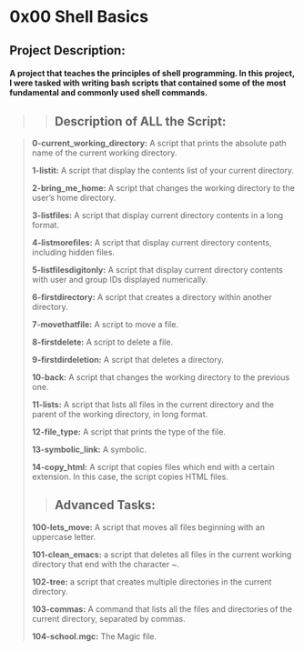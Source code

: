 # 0x00 Shell Basics

## Project Description:
#### A project that teaches the principles of shell programming. In this project, I were tasked with writing bash scripts that contained some of the most fundamental and commonly used shell commands.

> > ## Description of ALL the Script:

> **0-current_working_directory:** A script that prints the absolute path name of the current working directory.
>
> **1-listit:** A script that display the contents list of your current directory.
>
> **2-bring_me_home:** A script that changes the working directory to the user’s home directory.
>
> **3-listfiles:** A script that display current directory contents in a long format.
>
> **4-listmorefiles:** A script that display current directory contents, including hidden files.
>
> **5-listfilesdigitonly:** A script that display current directory contents with user and group IDs displayed numerically.
>
> **6-firstdirectory:** A script that creates a directory within another directory.
>
> **7-movethatfile:** A script to move a file.
>
> **8-firstdelete:** A script to delete a file.
>
> **9-firstdirdeletion:** A script that deletes a directory.
>
> **10-back:** A script that changes the working directory to the previous one.
>
> **11-lists:** A script that lists all files in the current directory and the parent of the working directory, in long format.
> 
> **12-file_type:** A script that prints the type of the file.
>
> **13-symbolic_link:** A symbolic.
>
> **14-copy_html:** A script that copies files which end with a certain extension. In this case, the script copies HTML files.
>
> > ## Advanced Tasks:
>
> **100-lets_move:** A script that moves all files beginning with an uppercase letter.
>
> **101-clean_emacs:** a script that deletes all files in the current working directory that end with the character ~.
>
> **102-tree:**  a script that creates multiple directories in the current directory.
>
> **103-commas:** A command that lists all the files and directories of the current directory, separated by commas.
>
> **104-school.mgc:** The Magic file.
